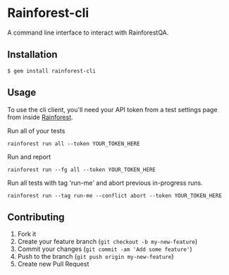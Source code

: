 # Rainforest-cli

A command line interface to interact with RainforestQA.

## Installation

    $ gem install rainforest-cli

## Usage
To use the cli client, you'll need your API token from a test settings page from inside [Rainforest](https://app.rainforestqa.com/).

Run all of your tests

    rainforest run all --token YOUR_TOKEN_HERE

Run and report

    rainforest run --fg all --token YOUR_TOKEN_HERE

Run all tests with tag 'run-me' and abort previous in-progress runs.

    rainforest run --tag run-me --conflict abort --token YOUR_TOKEN_HERE 

## Contributing

1. Fork it
2. Create your feature branch (`git checkout -b my-new-feature`)
3. Commit your changes (`git commit -am 'Add some feature'`)
4. Push to the branch (`git push origin my-new-feature`)
5. Create new Pull Request
